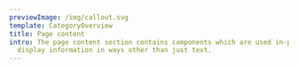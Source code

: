 ```yaml
---
previewImage: /img/callout.svg
template: CategoryOverview
title: Page content
intro: The page content section contains components which are used in-page to
  display information in ways other than just text.
---
```

